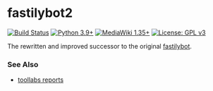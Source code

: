 # fastilybot2
[![Build Status](https://github.com/fastily/fastilybot2/workflows/build/badge.svg)](#)
[![Python 3.9+](https://upload.wikimedia.org/wikipedia/commons/4/4f/Blue_Python_3.9%2B_Shield_Badge.svg)](https://www.python.org)
[![MediaWiki 1.35+](https://upload.wikimedia.org/wikipedia/commons/b/b3/Blue_MediaWiki_1.35%2B_Shield_Badge.svg)](https://www.mediawiki.org/wiki/MediaWiki)
[![License: GPL v3](https://upload.wikimedia.org/wikipedia/commons/8/86/GPL_v3_Blue_Badge.svg)](https://www.gnu.org/licenses/gpl-3.0.en.html)

The rewritten and improved successor to the original [fastilybot](https://github.com/fastily/fastilybot).

### See Also
* [toollabs reports](https://tools.wmflabs.org/fastilybot-reports/)
